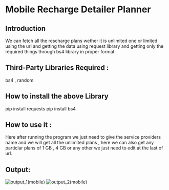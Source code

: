 # Mobile Recharge Detailer Planner
## Introduction
We can fetch all the rescharge plans wether it is unlimited one or limited using the url and getting the data using request library and getting only the required things through bs4 library in proper format.

## Third-Party Libraries Required :
bs4 , random 

## How to install the above Library
pip install requests
pip install bs4

## How to use it :
Here after running the program we just need to give the service providers name and we will get all the unlimited plans , here we can also get any particlar plans of 1 GB , 4 GB
or any other we just need to edit at the last of url.
## Output:
![output_1(mobile)](https://user-images.githubusercontent.com/71593494/122663832-06511a00-d1bb-11eb-8471-9dd37ced9cc4.png)
![output_2(mobile)](https://user-images.githubusercontent.com/71593494/122663834-081add80-d1bb-11eb-9e31-594ffaebb1af.png)
